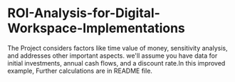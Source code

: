 # ROI-Analysis-for-Digital-Workspace-Implementations
The Project considers factors like time value of money, sensitivity analysis, and addresses other important aspects. we'll assume you have data for initial investments, annual cash flows, and a discount rate.In this improved example, Further calculations are in README file.
